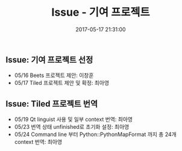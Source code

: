 ﻿---
layout: post
title:  Issue - 기여 프로젝트
date:   2017-05-17 21:31:00
comments: false
categories: Issue
---

## Issue: 기여 프로젝트 선정
* 05/16 Beets 프로젝트 제안: 이창훈
* 05/17 Tiled 프로젝트 제안 및 확정: 최아영

## Issue: Tiled 프로젝트 번역
* 05/19 Qt linguist 사용 및 일부 context 번역: 최아영
* 05/23 번역 상태 unfinished로 초기화 설정: 최아영
* 05/24 Command line 부터 Python::PythonMapFormat 까지 총 24개 context 번역: 최아영
